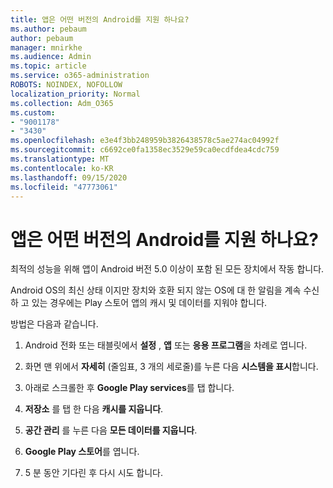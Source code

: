 ```yaml
---
title: 앱은 어떤 버전의 Android를 지원 하나요?
ms.author: pebaum
author: pebaum
manager: mnirkhe
ms.audience: Admin
ms.topic: article
ms.service: o365-administration
ROBOTS: NOINDEX, NOFOLLOW
localization_priority: Normal
ms.collection: Adm_O365
ms.custom:
- "9001178"
- "3430"
ms.openlocfilehash: e3e4f3bb248959b3826438578c5ae274ac04992f
ms.sourcegitcommit: c6692ce0fa1358ec3529e59ca0ecdfdea4cdc759
ms.translationtype: MT
ms.contentlocale: ko-KR
ms.lasthandoff: 09/15/2020
ms.locfileid: "47773061"
---
```

# <a name="what-version-of-android-does-your-app-support"></a>앱은 어떤 버전의 Android를 지원 하나요?

최적의 성능을 위해 앱이 Android 버전 5.0 이상이 포함 된 모든 장치에서 작동 합니다.

Android OS의 최신 상태 이지만 장치와 호환 되지 않는 OS에 대 한 알림을 계속 수신 하 고 있는 경우에는 Play 스토어 앱의 캐시 및 데이터를 지워야 합니다.

방법은 다음과 같습니다. 

1. Android 전화 또는 태블릿에서 **설정** , **앱** 또는 **응용 프로그램**을 차례로 엽니다.

2. 화면 맨 위에서 **자세히** (줄임표, 3 개의 세로줄)를 누른 다음 **시스템을 표시**합니다. 

3. 아래로 스크롤한 후 **Google Play services**를 탭 합니다. 

4. **저장소** 를 탭 한 다음 **캐시를 지웁니다**. 

5. **공간 관리** 를 누른 다음 **모든 데이터를 지웁니다**. 

6. **Google Play 스토어**를 엽니다. 

7. 5 분 동안 기다린 후 다시 시도 합니다. 